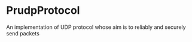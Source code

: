 # PrudpProtocol
An implementation of UDP protocol whose aim is to reliably and securely send packets
